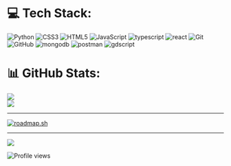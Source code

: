 
# 💻 Tech Stack:
![Python](https://img.shields.io/badge/python-3670A0?style=flat&logo=python&logoColor=ffdd54) ![CSS3](https://img.shields.io/badge/css3-%231572B6.svg?style=flat&logo=css3&logoColor=white) ![HTML5](https://img.shields.io/badge/html5-%23E34F26.svg?style=flat&logo=html5&logoColor=white) ![JavaScript](https://img.shields.io/badge/javascript-%23323330.svg?style=flat&logo=javascript&logoColor=%23F7DF1E) ![typescript](https://img.shields.io/badge/typescript-3178c6?style=flat&logo=typescript&logoColor=white) ![react](https://img.shields.io/badge/react-61dbfb?style=flat&logo=react&logoColor=grey) ![Git](https://img.shields.io/badge/git-%23F05033.svg?style=flat&logo=git&logoColor=white) ![GitHub](https://img.shields.io/badge/github-%23121011.svg?style=flat&logo=github&logoColor=white) ![mongodb](https://img.shields.io/badge/mongodb-589636?style=flat&logo=mongodb&logoColor=white) ![postman](https://img.shields.io/badge/postman-ef5b25?style=flat&logo=postman&logoColor=white) ![gdscript](https://img.shields.io/badge/gdscript-478cbf?style=flat&logo=godot-engine&logoColor=white)
# 📊 GitHub Stats:
![](https://github-readme-stats.vercel.app/api?username=jislein&theme=chartreuse-dark&hide_border=false&include_all_commits=true&count_private=false)<br/>
![](https://github-readme-streak-stats.herokuapp.com/?user=jislein&theme=chartreuse-dark&hide_border=false)<br/>
<!-- ![](https://github-readme-stats.vercel.app/api/top-langs/?username=jislein&theme=chartreuse-dark&hide_border=false&include_all_commits=true&count_private=false&layout=compact) -->

<!--
### 🔝 Top Contributed Repo
![](https://github-contributor-stats.vercel.app/api?username=jislein&limit=5&theme=chartreuse-dark&combine_all_yearly_contributions=true)
-->
---

[![roadmap.sh](https://roadmap.sh/card/wide/671d774931d65c235df19a48?variant=dark)](https://roadmap.sh)<br/>

---

[![](https://visitcount.itsvg.in/api?id=jislein&icon=3&color=3)](https://visitcount.itsvg.in)

<!-- Proudly created with GPRM ( https://gprm.itsvg.in ) -->

![Profile views](https://hit.yhype.me/github/profile?user_id=177765764)
